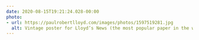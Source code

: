 ```yaml
---
date: 2020-08-15T19:21:24.028-00:00
photo:
- url: https://paulrobertlloyd.com/images/photos/1597519281.jpg
  alt: Vintage poster for Lloyd’s News (the most popular paper in the world)
---
```


